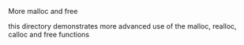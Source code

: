 More malloc and free

this directory demonstrates more advanced use of the
malloc, realloc, calloc and free functions
